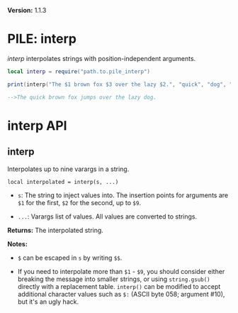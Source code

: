 **Version:** 1.1.3

# PILE: interp


*interp* interpolates strings with position-independent arguments.


```lua
local interp = require("path.to.pile_interp")

print(interp("The $1 brown fox $3 over the lazy $2.", "quick", "dog", "jumps"))

-->The quick brown fox jumps over the lazy dog.
```


# interp API

## interp

Interpolates up to nine varargs in a string.

`local interpolated = interp(s, ...)`

* `s`: The string to inject values into. The insertion points for arguments are `$1` for the first, `$2` for the second, up to `$9`.

* `...`: Varargs list of values. All values are converted to strings.

**Returns:** The interpolated string.

**Notes:**

* `$` can be escaped in `s` by writing `$$`.

* If you need to interpolate more than `$1` - `$9`, you should consider either breaking the message into smaller strings, or using `string.gsub()` directly with a replacement table. `interp()` can be modified to accept additional character values such as `$:` (ASCII byte 058; argument #10), but it's an ugly hack.
